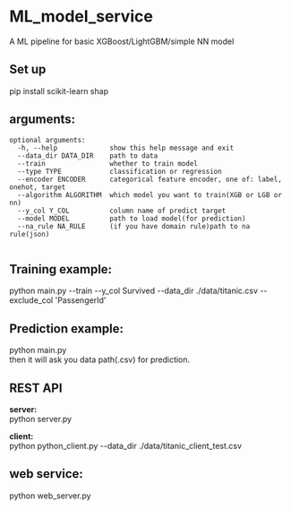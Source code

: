 # ML_model_service
A ML pipeline for basic XGBoost/LightGBM/simple NN model

## Set up  
pip install scikit-learn shap  

## arguments:
```
optional arguments:
  -h, --help             show this help message and exit
  --data_dir DATA_DIR    path to data
  --train                whether to train model
  --type TYPE            classification or regression
  --encoder ENCODER      categorical feature encoder, one of: label, onehot, target
  --algorithm ALGORITHM  which model you want to train(XGB or LGB or nn)
  --y_col Y_COL          column name of predict target
  --model MODEL          path to load model(for prediction)
  --na_rule NA_RULE      (if you have domain rule)path to na rule(json)
  
```
## Training example:  
python main.py --train --y_col Survived --data_dir ./data/titanic.csv --exclude_col 'PassengerId'  
  
## Prediction example: 
python main.py  
then it will ask you data path(.csv) for prediction.  

## REST API
**server:**  
python server.py

**client:**  
python python_client.py --data_dir ./data/titanic_client_test.csv 

## web service:  
python web_server.py  
  
